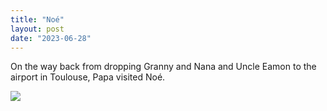 ```yaml
---
title: "Noé"
layout: post
date: "2023-06-28"
---
```


On the way back from dropping Granny and Nana and Uncle Eamon to the airport in Toulouse, Papa visited Noé.

![](/assets/images/2023/20230601_175957-1024x768.jpg)
